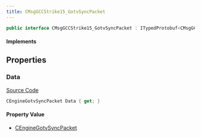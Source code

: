 ```yaml
---
title: CMsgGCCStrike15_GotvSyncPacket
---
```


```csharp
public interface CMsgGCCStrike15_GotvSyncPacket : ITypedProtobuf<CMsgGCCStrike15_GotvSyncPacket>, INativeHandle
```

#### Implements

## Properties

### Data

[Source Code](https://github.com/swiftly-solution/swiftlys2/blob/beta/managed/src/SwiftlyS2.Generated/Protobufs/Interfaces/CMsgGCCStrike15_GotvSyncPacket.cs#L13)

```csharp
CEngineGotvSyncPacket Data { get; }
```

#### Property Value

- [CEngineGotvSyncPacket](/docs/api/shared/protobufdefinitions/cenginegotvsyncpacket)

